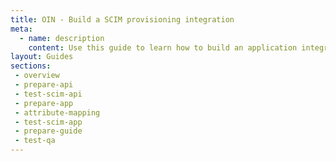 ```yaml
---
title: OIN - Build a SCIM provisioning integration
meta:
  - name: description
    content: Use this guide to learn how to build an application integration that uses SCIM to handle user provisioning. 
layout: Guides
sections:
 - overview
 - prepare-api
 - test-scim-api
 - prepare-app
 - attribute-mapping
 - test-scim-app
 - prepare-guide
 - test-qa
---
```

